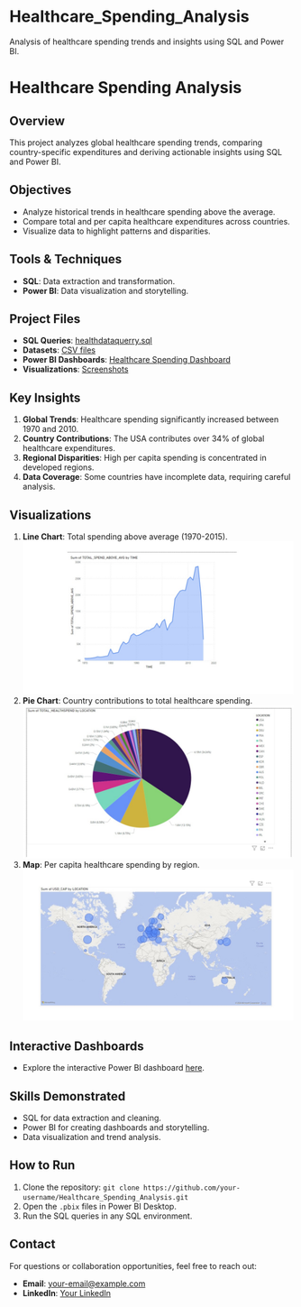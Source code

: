 # Healthcare_Spending_Analysis
Analysis of healthcare spending trends and insights using SQL and Power BI.
# Healthcare Spending Analysis

## Overview
This project analyzes global healthcare spending trends, comparing country-specific expenditures and deriving actionable insights using SQL and Power BI.

## Objectives
- Analyze historical trends in healthcare spending above the average.
- Compare total and per capita healthcare expenditures across countries.
- Visualize data to highlight patterns and disparities.

## Tools & Techniques
- **SQL**: Data extraction and transformation.
- **Power BI**: Data visualization and storytelling.

## Project Files
- **SQL Queries**: [healthdataquerry.sql](sql/healthdataquerry.sql)
- **Datasets**: [CSV files](data/)
- **Power BI Dashboards**: [Healthcare Spending Dashboard](dashboards/)
- **Visualizations**: [Screenshots](visualizations/)

## Key Insights
1. **Global Trends**: Healthcare spending significantly increased between 1970 and 2010.
2. **Country Contributions**: The USA contributes over 34% of global healthcare expenditures.
3. **Regional Disparities**: High per capita spending is concentrated in developed regions.
4. **Data Coverage**: Some countries have incomplete data, requiring careful analysis.

## Visualizations
1. **Line Chart**: Total spending above average (1970-2015).
   ![Line Chart](visualizations/picture6linechart.jpg)
2. **Pie Chart**: Country contributions to total healthcare spending.
   ![Pie Chart](visualizations/picture5piechart.jpg)
3. **Map**: Per capita healthcare spending by region.
   ![Map](visualizations/picture3.jpg)

## Interactive Dashboards
- Explore the interactive Power BI dashboard [here](#).

## Skills Demonstrated
- SQL for data extraction and cleaning.
- Power BI for creating dashboards and storytelling.
- Data visualization and trend analysis.

## How to Run
1. Clone the repository: `git clone https://github.com/your-username/Healthcare_Spending_Analysis.git`
2. Open the `.pbix` files in Power BI Desktop.
3. Run the SQL queries in any SQL environment.

## Contact
For questions or collaboration opportunities, feel free to reach out:
- **Email**: your-email@example.com
- **LinkedIn**: [Your LinkedIn](https://linkedin.com/in/your-profile)
